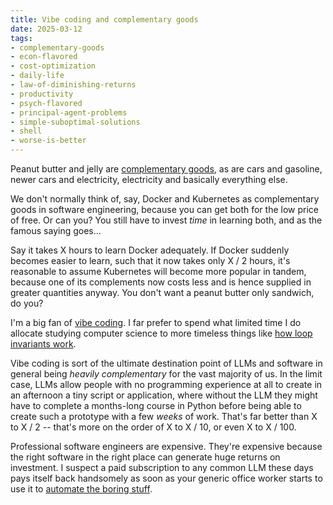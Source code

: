 ```yaml
---
title: Vibe coding and complementary goods
date: 2025-03-12
tags: 
- complementary-goods
- econ-flavored
- cost-optimization
- daily-life
- law-of-diminishing-returns
- productivity
- psych-flavored
- principal-agent-problems
- simple-suboptimal-solutions
- shell
- worse-is-better
---
```


Peanut butter and jelly are
[complementary goods](https://en.wikipedia.org/wiki/Complementary_good),
as are cars and gasoline,
newer cars and electricity,
electricity and basically everything else.

We don't normally think of, say,
Docker and Kubernetes as
complementary goods in software engineering,
because you can get both for the low price
of free. Or can you? You still have to 
invest *time* in learning both, and
as the famous saying goes...

Say it takes X hours to learn Docker
adequately. If Docker suddenly becomes
easier to learn, such that it now takes
only X / 2 hours, it's reasonable to assume
Kubernetes will become more popular in tandem, 
because one of its complements now costs
less and is hence supplied in greater
quantities anyway. You don't
want a peanut butter only sandwich, do you?

I'm a big fan of 
[vibe coding](https://en.wikipedia.org/wiki/Vibe_coding).
I far prefer to spend what limited time I do
allocate studying computer science to more timeless things
like
[how loop invariants work](https://til.andrew-quinn.me/posts/binary-search-isn-t-about-search/).

Vibe coding is sort of the ultimate destination point
of LLMs and software in general being *heavily complementary*
for the vast majority of us. In the limit case, LLMs
allow people with no programming experience at all to
create in an afternoon a tiny script or application, where
without the LLM they might have to complete a months-long
course in Python before being able to create such a prototype
with a few *weeks* of work. That's far better than X to X / 2 --
that's more on the order of X to X / 10, or even X to X / 100.

Professional software engineers are expensive.
They're expensive because the right software in the right place
can generate huge returns on investment. I suspect a paid
subscription to any common LLM these days pays itself back
handsomely as soon as your generic office worker starts to use it to
[automate the boring stuff](https://automatetheboringstuff.com/).
